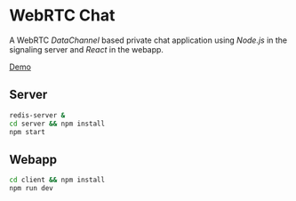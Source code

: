 # WebRTC Chat

A WebRTC *DataChannel* based private chat application using *Node.js* in the signaling server and *React* in the webapp.

[Demo](https://aniruddhanath.github.io/webrtc_chat/)

Server
--

```sh
redis-server &
cd server && npm install
npm start
```

Webapp
--

```sh
cd client && npm install
npm run dev
```
